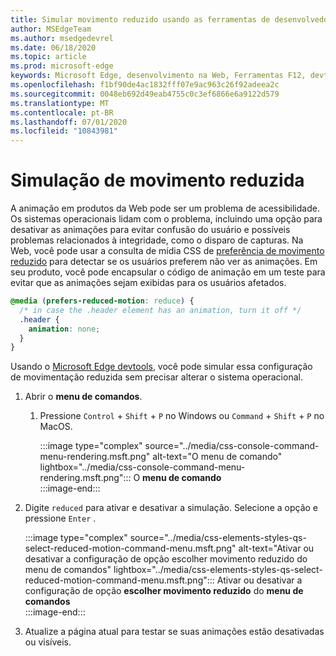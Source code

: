 ```yaml
---
title: Simular movimento reduzido usando as ferramentas de desenvolvedor (CSS prefere menor movimento)
author: MSEdgeTeam
ms.author: msedgedevrel
ms.date: 06/18/2020
ms.topic: article
ms.prod: microsoft-edge
keywords: Microsoft Edge, desenvolvimento na Web, Ferramentas F12, devtools
ms.openlocfilehash: f1bf90de4ac1832fff07e9ac963c26f92adeea2c
ms.sourcegitcommit: 0048eb692d49eab4755c0c3ef6866e6a9122d579
ms.translationtype: MT
ms.contentlocale: pt-BR
ms.lasthandoff: 07/01/2020
ms.locfileid: "10843981"
---
```

# Simulação de movimento reduzida  

A animação em produtos da Web pode ser um problema de acessibilidade.  Os sistemas operacionais lidam com o problema, incluindo uma opção para desativar as animações para evitar confusão do usuário e possíveis problemas relacionados à integridade, como o disparo de capturas.  Na Web, você pode usar a consulta de mídia CSS de [preferência de movimento reduzido][MDNPrefersReducedMotion] para detectar se os usuários preferem não ver as animações.  Em seu produto, você pode encapsular o código de animação em um teste para evitar que as animações sejam exibidas para os usuários afetados.  

```css
@media (prefers-reduced-motion: reduce) {
  /* in case the .header element has an animation, turn it off */
  .header {
    animation: none;
  }
}
```  

Usando o [Microsoft Edge devtools][DevtoolsGuideChromiumMain], você pode simular essa configuração de movimentação reduzida sem precisar alterar o sistema operacional.  

1.  Abrir o **menu de comandos**.  
    1.  Pressione `Control` + `Shift` + `P` no Windows ou `Command` + `Shift` + `P` no MacOS.  
        
        :::image type="complex" source="../media/css-console-command-menu-rendering.msft.png" alt-text="O menu de comando" lightbox="../media/css-console-command-menu-rendering.msft.png":::
           O **menu de comando**  
        :::image-end:::   
        
1.  Digite `reduced` para ativar e desativar a simulação.  Selecione a opção e pressione `Enter` .  
    
    :::image type="complex" source="../media/css-elements-styles-qs-select-reduced-motion-command-menu.msft.png" alt-text="Ativar ou desativar a configuração de opção escolher movimento reduzido do menu de comandos" lightbox="../media/css-elements-styles-qs-select-reduced-motion-command-menu.msft.png":::
       Ativar ou desativar a configuração de opção **escolher movimento reduzido** do **menu de comandos**  
    :::image-end:::  
    
1.  Atualize a página atual para testar se suas animações estão desativadas ou visíveis.  
    
<!-- image links -->  

[ImageCommandMenu]: /microsoft-edge/devtools-guide-chromium/media/css-console-command-menu-rendering.msft.png "Figura 1: menu de comando"  
[ImageToggleReducedMotionFromCommandMenu]: /microsoft-edge/devtools-guide-chromium/media/css-elements-styles-qs-select-reduced-motion-command-menu.msft.png "Figura 2: alternar o movimento reduzido da paleta de comandos"

<!-- links -->  

[DevtoolsGuideChromiumMain]: ../../devtools-guide-chromium.md "Ferramentas de desenvolvedor do Microsoft Edge (Chromium) Microsoft | Documentos da Microsoft"  

[MDNPrefersReducedMotion]: https://developer.mozilla.org/en-US/docs/Web/CSS/@media/prefers-reduced-motion "preferência-movimento reduzido | MDN"  

